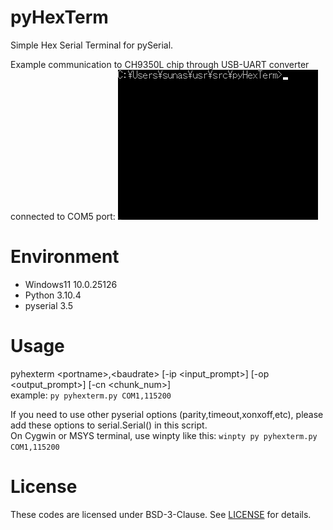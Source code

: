# pyHexTerm
Simple Hex Serial Terminal for pySerial.

Example communication to CH9350L chip through USB-UART converter connected to COM5 port:
![pyhexterm.gif](pyhexterm.gif)

# Environment
- Windows11 10.0.25126
- Python 3.10.4
- pyserial 3.5

# Usage
pyhexterm &lt;portname&gt;,&lt;baudrate&gt; [-ip <input_prompt>] [-op <output_prompt>] [-cn <chunk_num>]  
example: ```py pyhexterm.py COM1,115200```

If you need to use other pyserial options (parity,timeout,xonxoff,etc), please add these options to serial.Serial() in this script.  
On Cygwin or MSYS terminal, use winpty like this: ```winpty py pyhexterm.py COM1,115200```

# License
These codes are licensed under BSD-3-Clause.
See [LICENSE](https://github.com/sunasaji/pyHexTerm/blob/master/LICENSE) for details.
